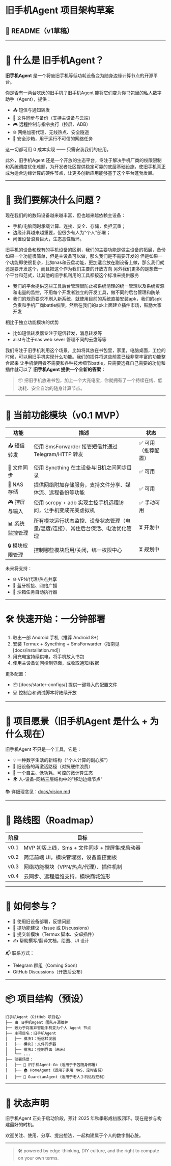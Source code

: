 # 旧手机Agent 项目架构草案

## 📘 README（v1草稿）

---

# 🧠 什么是 旧手机Agent？

**旧手机Agent** 是一个将废旧手机等低功耗设备变为随身边缘计算节点的开源平台。

你是否有一两台吃灰的旧手机？旧手机Agent 能将它们变为你书包里的私人数字助手（Agent），提供：

* 📤 短信与通知转发
* 🔁 文件同步与备份（支持主设备与云端）
* 🎮 远程控制与指令执行（控屏、ADB）
* 🌐 网络加密代理、无线热点、安全隧道
* 🧪 安全沙箱，用于运行不可信的网络任务

这一切都可用 0 成本实现 —— 只需安装我们的应用。

此外，旧手机Agent 还是一个开放的生态平台，专注于解决手机厂商的权限限制和系统调度优化难题，为开发者社区提供稳定可靠的底层基础设施，使旧手机真正成为适合边缘计算的硬件节点，让更多创新应用能够基于这个平台蓬勃发展。

---

# 🎯 我们要解决什么问题？

现在我们的的数码设备越来越丰富，但也越来越依赖主设备：

* 手机/电脑同时承载计算、连接、安全、存储，负担沉重；
* 边缘计算越来越重要，但很少有人为"个人"部署；
* 闲置设备浪费巨大，生态恶性循环。

旧手机的设备和现有的手机设备的区别，我们的主要功能是做主设备的拓展，备份
如果一个功能很简单，但是主设备可以做，那么我们是不需要开发的
但是如果一个功能即使很复杂，比如nas和云盘功能，更加适合放在副设备上做，那么我们就还是要开发这个，而且把这个作为我们主要的开放方向
另外我们更多的是想做一个平台和范式，让其他的旧手机利用的工具都按这个标准来提供服务
- 我们的平台提供这些工具后台管理很防止被系统清理的统一管理以及系统资源和电量的监控，不用每个开发者独立的开发工具，做不同的后台管理和防杀
- 我们的规范要求不刷入新系统，就使用目前的系统直接安装apk，我们的apk负责和手机厂商battle权限，然后在我们的apk上面建立插件市场，鼓励大家开发

相比于独立功能模块的优势
- 比如短信转发器专注于短信转发，消息转发等
- alist专注于nas web sever 管理不同的云盘等等

我们专注于旧手机利用这个场景，比如将其放在书包里，家里，电脑桌面，工位的时候，可以用旧手机实现什么功能。我们的插件将这些前辈已经非常丰富的功能整合起来
让手机使用者不需要和各种技术细节battle，只需要选择自己需要的功能和插件就可以了
**旧手机Agent 提供一个全新的答案：**

> 📦 把旧手机放进书包，加上一个大充电宝，你就拥有了一个持续在线、低功耗、安全自治的随身计算节点。

---

# 🧩 当前功能模块（v0.1 MVP）


| 功能            | 描述                                                         | 状态                |
| ----------------- | -------------------------------------------------------------- | --------------------- |
| 📤 短信转发     | 使用 SmsForwarder 接管短信并通过 Telegram/HTTP 转发          | ✅ 可用（推荐配置） |
| 🔁 文件同步     | 使用 Syncthing 在主设备与旧机之间同步目录                    | ✅ 可用             |
| 💾 NAS 存储     | 提供网络附加存储服务，支持文件分享、媒体流、远程备份等功能    | ✅ 可用             |
| 🎮 控屏与输入   | 使用 scrcpy + adb 实现主控手机远程访问，让手机变成完美虚拟机 | ✅ 手动可用         |
| 📊 系统监控管理  | 所有模块运行状态监控、设备状态管理（电量/温度/连接）、常住后台保活、电池优化管理 | ⏳ 开发中           |
| 🔒 模块权限管理 | 控制哪些模块启用/关闭，统一权限中心                          | ⏳ 规划中           |

未来将支持：

* 🌐 VPN/代理/热点共享
* 📡 蓝牙桥接、网络广播
* 🧪 沙箱任务自动执行器

---

# 🛠 快速开始：一分钟部署

1. 取出一部 Android 手机（推荐 Android 8+）
2. 安装 Termux + Syncthing + SmsForwarder（指南见 \[docs/installation.md]）
3. 用充电宝持续供电，将手机放入书包
4. 使用主设备访问控制界面，或收取通知/数据

更多配置：

* 📦 \[docs/starter-configs/] 提供一键导入的配置文件
* 💻 控制台和调试脚本将陆续开放

---

# 🧠 项目愿景（旧手机Agent 是什么 + 为什么现在）

旧手机Agent 不只是一个工具，它是：

* 💡 一种数字生活的新结构（"个人计算的副心脏"）
* 🔄 旧设备的再激活路径（对抗硬件浪费）
* 🔐 一个自主、低功耗、可控的微计算生态
* 🌍 人-设备-网络三层结构中的"移动边缘节点"

📚 详细理念见：[docs/vision.md](./docs/vision.md)

---

# 🔭 路线图（Roadmap）


| 阶段 | 目标                                          |
| ------ | ----------------------------------------------- |
| v0.1 | MVP 初版上线，Sms + 文件同步 + 控屏集成启动器 |
| v0.2 | 简洁前端 UI，模块管理器，设备监控面板         |
| v0.3 | 网络功能模块（VPN/热点/代理）、插件机制       |
| v0.4 | 云同步、远程运维支持，模块商城雏形            |

---

# 🤝 如何参与？

* 🌱 使用旧设备部署，反馈问题
* 🧠 提功能建议（Issue 或 Discussions）
* 🔧 提交新模块（Termux 脚本、安卓插件）
* ✍️ 帮助撰写/翻译文档，绘图、UI 设计

📬 联系方式：

* Telegram 群组（Coming Soon）
* GitHub Discussions（开放后公布）

---

# 📦 项目结构（预设）

```
旧手机Agent（GitHub 项目名）
├── 由 旧手机Agent 团队开源维护
├── 致力于将废弃智能手机变为个人 Agent 节点
├── 主项目名：旧手机Agent
│   ├── 模块1：短信转发器
│   ├── 模块2：文件同步器
│   ├── 模块3：控制界面（未来）
│   └── ...
├── 部署场景：
│   ├── 🎒 旧手机Agent-Go（适用于书包随身部署）
│   ├── 🏠 HomeAgent（适用于家用 NAS、定时备份）
│   ├── 👴 GuardianAgent（适用于老人手机远程控制）
```

---

# 🧭 状态声明

旧手机Agent 正处于启动阶段，预计 2025 年秋季形成初版闭环。现在是参与构建最好的时机。

欢迎关注、使用、分享、提出想法，一起构建属于个人的数字副心脏。

---

> 🛠️ powered by edge-thinking, DIY culture, and the right to compute on your own terms.
